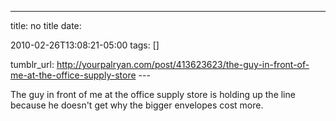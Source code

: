 ---
title: no title
date:

 2010-02-26T13:08:21-05:00 
tags:  []

tumblr_url:
http://yourpalryan.com/post/413623623/the-guy-in-front-of-me-at-the-office-supply-store
\-\--

The guy in front of me at the office supply store is holding up the line
because he doesn't get why the bigger envelopes cost more.
